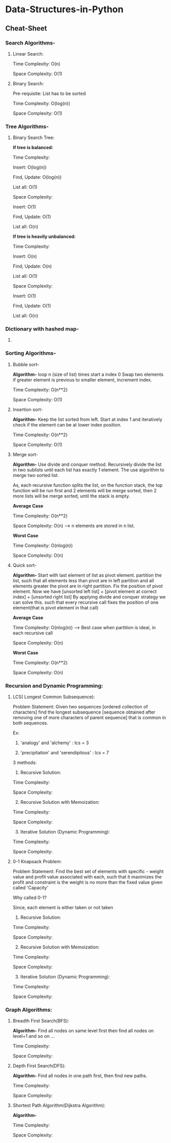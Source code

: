 # Data-Structures-in-Python

## Cheat-Sheet

### Search Algorithms-

1. Linear Search:

	Time Complexity: O(n)
	
	Space Complexity: O(1)
	
	
2. Binary Search:

	Pre-requisite: List has to be sorted
	
	Time Complexity: O(log(n))
	
	Space Complexity: O(1)
	
### Tree Algorithms-

1. Binary Search Tree:

	**If tree is balanced:**
	
	Time Complexity: 
	
	Insert: O(log(n))
	
	Find, Update: O(log(n))
	
	List all: O(1)
	
	Space Complexity:
	
	Insert: O(1)
	
	Find, Update: O(1)
	
	List all: O(n)
	
	**If tree is heavily unbalanced:**
	
	Time Complexity: 
	
	Insert: O(n)
	
	Find, Update: O(n)
	
	List all: O(1)
	
	Space Complexity:
	
	Insert: O(1)
	
	Find, Update: O(1)
	
	List all: O(n)
	
	
### Dictionary with hashed map-

1. 


### Sorting Algorithms-

1. Bubble sort-

	**Algorithm-**
	loop n (size of list) times
	start a index 0
	Swap two elements if greater element is previous to smaller element, increment index.
	
	
	Time Complexity: O(n**2)
	
	Space Complexity: O(1)
	
	
2. Insertion sort-

	**Algorithm-**
	Keep the list sorted from left.
	Start at index 1 and iteratively check if the element can be at lower index position.
	
	Time Complexity: O(n**2)
	
	Space Complexity: O(1)
	
3. Merge sort-

	**Algorithm-**
	Use divide and conquer method. 
	Recursively divide the list in two sublists until each list has exactly 1 element.
	The use algorithm to merge two sorted list.
	
	As, each recursive function splits the list, on the function stack, the top function will be run first and 2 elements will be merge sorted, then 2 more lists will be merge sorted, until the stack is empty.
	
	**Average Case**
	
	Time Complexity: O(n**2)
	
	Space Complexity: O(n) --> n elements are stored in n list.
	
	**Worst Case**
	
	Time Complexity: O(nlog(n))
	
	Space Complexity: O(n)
	
4. Quick sort-

	**Algorithm-**
	Start with last element of list as pivot element.
	partition the list, such that all elements less than pivot are in left partition and all elements greater the pivot are in right partition.
	Fix the position of pivot element.
	Now we have [unsorted left list] + [pivot element at correct index] + [unsorted right list]
	By applying divide and conquer strategy we can solve this. such that every recursive call fixes the position of one element(that is pivot element in that call)
	
	
	**Average Case**
	
	Time Complexity: O(nlog(n)) --> Best case when partition is ideal, in each recursive call
	
	Space Complexity: O(n)
	
	**Worst Case**
	
	Time Complexity: O(n**2)
	
	Space Complexity: O(n)
	
	
### Recursion and Dynamic Programming:

1. LCS( Longest Common Subsequence):

	Problem Statement: Given two sequences [ordered collection of characters] find the longest subsequence [sequence obtained after removing one of more characters of parent sequence] that is common in both sequences.
	
	Ex: 
	
	1. 'analogy' and 'alchemy' : lcs = 3
	
	2. 'precipitation' and 'serendipitous' : lcs = 7
	

	3 methods:
	
	1. Recursive Solution:
	
	Time Complexity:
	
	Space Complexity:
	
	2. Recursive Solution with Memoization:
	
	Time Complexity:
	
	Space Complexity:
	
	3. Iterative Solution (Dynamic Programming):
	
	Time Complexity:
	
	Space Complexity:
	
2. 0-1 Knapsack Problem:

	Problem Statement: Find the best set of elements with specific - weight value and profit value associated with each, such that it maximizes the profit and constraint is the weight is no more than the fixed value given called 'Capacity'
	
	Why called 0-1?
	
	Since, each element is either taken or not taken

	
	1. Recursive Solution:
	
	Time Complexity:
	
	Space Complexity:
	
	2. Recursive Solution with Memoization:
	
	Time Complexity:
	
	Space Complexity:
	
	3. Iterative Solution (Dynamic Programming):
	
	Time Complexity:
	
	Space Complexity:
	
### Graph Algorithms:

1. Breadth First Search(BFS):

	**Algorithm-**
	Find all nodes on same level first then find all nodes on level+1 and so on ...
	
	Time Complexity:
	
	Space Complexity:
	

2. Depth First Search(DFS):

	**Algorithm-**
	Find all nodes in one path first, then find new paths.
	
	Time Complexity:
	
	Space Complexity:
	
	
3. Shortest Path Algorithm(Dijkstra Algorithm):

	**Algorithm-**
	
	Time Complexity:
	
	Space Complexity:


	
	
